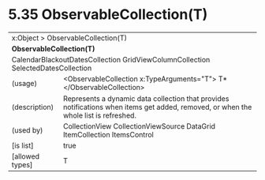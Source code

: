 <html dir="LTR" xmlns:mshelp="http://msdn.microsoft.com/mshelp" xmlns:ddue="http://ddue.schemas.microsoft.com/authoring/2003/5" xmlns:xlink="http://www.w3.org/1999/xlink" xmlns:tool="http://www.microsoft.com/tooltip">

<body>
 <input type="hidden" id="userDataCache" class="userDataStyle">
 <input type="hidden" id="hiddenScrollOffset">
 <img id="dropDownImage" style="display:none; height:0; width:0;" src="../local/drpdown.gif">
 <img id="dropDownHoverImage" style="display:none; height:0; width:0;" src="../local/drpdown_orange.gif">
 <img id="collapseImage" style="display:none; height:0; width:0;" src="../local/collapse.gif">
 <img id="expandImage" style="display:none; height:0; width:0;" src="../local/exp.gif">
 <img id="collapseAllImage" style="display:none; height:0; width:0;" src="../local/collall.gif">
 <img id="expandAllImage" style="display:none; height:0; width:0;" src="../local/expall.gif">
 <img id="copyImage" style="display:none; height:0; width:0;" src="../local/copycode.gif">
 <img id="copyHoverImage" style="display:none; height:0; width:0;" src="../local/copycodeHighlight.gif">
 <div id="header"><h1 class="heading">5.35 ObservableCollection(T)</h1></div>

 <div id="mainSection">
 <div id="mainBody">
 <div id="allHistory" class="saveHistory" onsave="saveAll()" onload="loadAll()"></div>
 <p xmlns:wsd="http://wsdev.schemas.microsoft.com/authoring/2008/2" xmlns:msxsl="urn:schemas-microsoft-com:xslt" xmlns:script="urn:script" xmlns:build="urn:build">
 </p>
 <div id="sectionSection0" class="section" name="collapseableSection">
 <content xmlns="http://ddue.schemas.microsoft.com/authoring/2003/5" xmlns:wsd="http://wsdev.schemas.microsoft.com/authoring/2008/2" xmlns:msxsl="urn:schemas-microsoft-com:xslt" xmlns:script="urn:script" xmlns:build="urn:build">
 </content>
 </div>
 <div id="sectionSection1" class="section" name="collapseableSection">
 <content xmlns="http://ddue.schemas.microsoft.com/authoring/2003/5" xmlns:wsd="http://wsdev.schemas.microsoft.com/authoring/2008/2" xmlns:msxsl="urn:schemas-microsoft-com:xslt" xmlns:script="urn:script" xmlns:build="urn:build">
 <table class="ProtocolAuthoredTable" xmlns="">
 <tr><td colspan="2">
<mshelp:link keywords="86913f34-aa06-4c94-9f09-83936a822fd8" tabindex="0">x:Object</mshelp:link> &gt; <mshelp:link keywords="ffcd5f2c-4c22-4190-8ae8-1088e52d1fda" tabindex="0">ObservableCollection(T)</mshelp:link> </td>
 </tr>
 <tr><td colspan="2">
 <b>
ObservableCollection(T) </b>
 </td>
 </tr>
 <tr><td colspan="2">
<mshelp:link keywords="a83f575d-2cf7-435d-935e-f64953d7846f" tabindex="0">CalendarBlackoutDatesCollection</mshelp:link> <mshelp:link keywords="75d237ec-4337-4705-99ba-d4cffb987330" tabindex="0">GridViewColumnCollection</mshelp:link> <mshelp:link keywords="79bb5e96-bd05-475f-8f0d-8f0c5bc20239" tabindex="0">SelectedDatesCollection</mshelp:link> </td>
 </tr>
 <tr><td><div class="indent0">(usage)</div></td>
 <td>&lt;ObservableCollection x:TypeArguments="T"&gt; T* &lt;/ObservableCollection&gt; </td>
 </tr>
 <tr><td><div class="indent0">(description)</div></td>
 <td>Represents a dynamic data collection that provides notifications when items get added, removed, or when the whole list is refreshed. </td>
 </tr>
 <tr><td><div class="indent0">(used by)</div></td>
 <td><mshelp:link keywords="19294f6c-358a-47f0-b603-86bc66be95be" tabindex="0">CollectionView</mshelp:link> <mshelp:link keywords="ccec1679-444d-47b9-9e81-c033f46d6123" tabindex="0">CollectionViewSource</mshelp:link> <mshelp:link keywords="d934b5d4-03ec-45ad-a0e3-d248f8441050" tabindex="0">DataGrid</mshelp:link> <mshelp:link keywords="b44ebc56-2f1e-43e0-90c6-013fb493ec8a" tabindex="0">ItemCollection</mshelp:link> <mshelp:link keywords="a0f98f76-c906-4e73-819c-f141113039ce" tabindex="0">ItemsControl</mshelp:link> </td>
 </tr>
 <tr><td><div class="indent0">[is list]</div></td>
 <td>true </td>
 </tr>
 <tr><td><div class="indent0">[allowed types]</div></td>
 <td>T </td>
 </tr>
</table>
 </content>
 </div>
 <!--[if gte IE 5]>
 <tool:tip element="languageFilterToolTip" avoidmouse="false"/>
 <![endif]-->
 </div>
 <a name="feedback"></a><span></span>
 </div>
</body></html>
